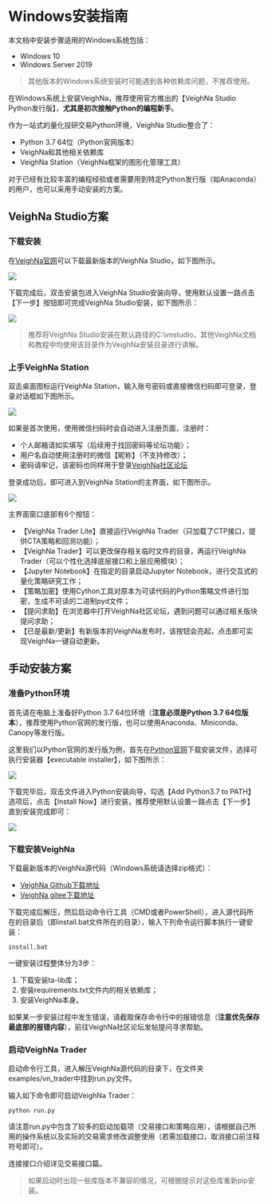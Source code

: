 # Windows安装指南

本文档中安装步骤适用的Windows系统包括：

- Windows 10
- Windows Server 2019

> 其他版本的Windows系统安装时可能遇到各种依赖库问题，不推荐使用。

在Windows系统上安装VeighNa，推荐使用官方推出的【VeighNa Studio Python发行版】，**尤其是初次接触Python的编程新手**。

作为一站式的量化投研交易Python环境，VeighNa Studio整合了：

- Python 3.7 64位（Python官网版本）
- VeighNa和其他相关依赖库
- VeighNa Station（VeighNa框架的图形化管理工具）

对于已经有比较丰富的编程经验或者需要用到特定Python发行版（如Anaconda）的用户，也可以采用手动安装的方案。


## VeighNa Studio方案

### 下载安装

在[VeighNa官网](https://www.vnpy.com/)可以下载最新版本的VeighNa Studio，如下图所示。

![](https://vnpy-doc.oss-cn-shanghai.aliyuncs.com/install/15.png)

下载完成后，双击安装包进入VeighNa Studio安装向导，使用默认设置一路点击【下一步】按钮即可完成VeighNa Studio安装，如下图所示：

![](https://vnpy-doc.oss-cn-shanghai.aliyuncs.com/install/2.png)

> 推荐将VeighNa Studio安装在默认路径的C:\vnstudio，其他VeighNa文档和教程中均使用该目录作为VeighNa安装目录进行讲解。


### 上手VeighNa Station

双击桌面图标运行VeighNa Station，输入账号密码或直接微信扫码即可登录，登录对话框如下图所示。

![](https://vnpy-doc.oss-cn-shanghai.aliyuncs.com/install/3.png)

如果是首次使用，使用微信扫码时会自动进入注册页面，注册时：

- 个人邮箱请如实填写（后续用于找回密码等论坛功能）；
- 用户名自动使用注册时的微信【昵称】（不支持修改）；
- 密码请牢记，该密码也同样用于登录[VeighNa社区论坛](https://www.vnpy.com/forum)

登录成功后，即可进入到VeighNa Station的主界面，如下图所示。

![](https://vnpy-doc.oss-cn-shanghai.aliyuncs.com/install/16.png)

主界面窗口底部有6个按钮：

- 【VeighNa Trader Lite】直接运行VeighNa Trader（只加载了CTP接口，提供CTA策略和回测功能）；
- 【VeighNa Trader】可以更改保存相关临时文件的目录，再运行VeighNa Trader（可以个性化选择底层接口和上层应用模块）；
- 【Jupyter Notebook】在指定的目录启动Jupyter Notebook，进行交互式的量化策略研究工作；
- 【策略加密】使用Cython工具对原本为可读代码的Python策略文件进行加密，生成不可读的二进制pyd文件；
- 【提问求助】在浏览器中打开VeighNa社区论坛，遇到问题可以通过相关版块提问求助；
- 【已是最新/更新】有新版本的VeighNa发布时，该按钮会亮起，点击即可实现VeighNa一键自动更新。


## 手动安装方案

### 准备Python环境

首先请在电脑上准备好Python 3.7 64位环境（**注意必须是Python 3.7 64位版本**），推荐使用Python官网的发行版，也可以使用Anaconda、Miniconda、Canopy等发行版。

这里我们以Python官网的发行版为例，首先在[Python官网](https://www.python.org/downloads/windows/)下载安装文件，选择可执行安装器【executable installer】，如下图所示：

![](https://vnpy-doc.oss-cn-shanghai.aliyuncs.com/install/5.png)

下载完毕后，双击文件进入Python安装向导，勾选【Add Python3.7 to PATH】选项后，点击【Install Now】进行安装，推荐使用默认设置一路点击【下一步】直到安装完成即可：

![](https://vnpy-doc.oss-cn-shanghai.aliyuncs.com/install/6.png)


### 下载安装VeighNa  

下载最新版本的VeighNa源代码（Windows系统请选择zip格式）：

- [VeighNa Github下载地址](https://github.com/vnpy/vnpy/releases)
- [VeighNa gitee下载地址](https://gitee.com/mirrors/vn-py/releases)

下载完成后解压，然后启动命令行工具（CMD或者PowerShell），进入源代码所在的目录后（即install.bat文件所在的目录），输入下列命令运行脚本执行一键安装：

```
install.bat
```

一键安装过程整体分为3步：

1. 下载安装ta-lib库；
2. 安装requirements.txt文件内的相关依赖库；
3. 安装VeighNa本身。

如果某一步安装过程中发生错误，请截取保存命令行中的报错信息（**注意优先保存最底部的报错内容**），前往VeighNa社区论坛发帖提问寻求帮助。

### 启动VeighNa Trader

启动命令行工具，进入解压VeighNa源代码的目录下，在文件夹examples/vn_trader中找到run.py文件。

输入如下命令即可启动VeighNa Trader：

```
python run.py 
```

请注意run.py中包含了较多的启动加载项（交易接口和策略应用），请根据自己所用的操作系统以及实际的交易需求修改调整使用（若需加载接口，取消接口前注释符号即可）。

连接接口介绍详见交易接口篇。

> 如果启动时出现一些库版本不兼容的情况，可根据提示对这些库重新pip安装。
